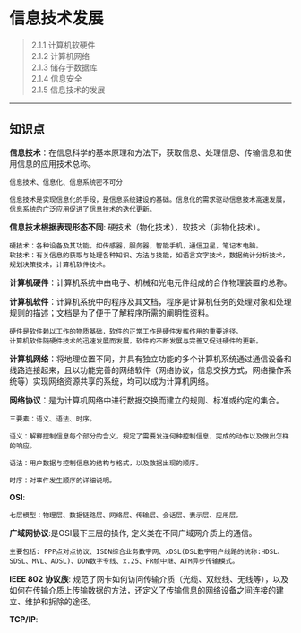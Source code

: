 # 信息技术发展  

> 2.1.1 计算机软硬件  
> 2.1.2 计算机网络  
> 2.1.3 储存于数据库  
> 2.1.4 信息安全  
> 2.1.5 信息技术的发展  
***

## 知识点  

**信息技术**：在信息科学的基本原理和方法下，获取信息、处理信息、传输信息和使用信息的应用技术总称。  

    信息技术、信息化、信息系统密不可分  

    信息技术是实现信息化的手段，是信息系统建设的基础。信息化的需求驱动信息技术高速发展，信息系统的广泛应用促进了信息技术的迭代更新。  

**信息技术根据表现形态不同**: 硬技术（物化技术），软技术（非物化技术）。  

    硬技术：各种设备及其功能，如传感器，服务器，智能手机，通信卫星，笔记本电脑。
    软技术：有关信息的获取与处理各种知识、方法与技能，如语言文字技术，数据统计分析技术，规划决策技术，计算机软件技术。

**计算机硬件**：计算机系统中由电子、机械和光电元件组成的合作物理装置的总称。  

**计算机软件**：计算机系统中的程序及其文档，程序是计算机任务的处理对象和处理规则的描述；文档是为了便于了解程序所需的阐明性资料。  

    硬件是软件赖以工作的物质基础，软件的正常工作是硬件发挥作用的重要途径。  
    计算机软件随硬件技术的迅速发展而发展，软件的不断发展与完善又促进硬件的更新。  

**计算机网络**：将地理位置不同，并具有独立功能的多个计算机系统通过通信设备和线路连接起来，且以功能完善的网络软件（网络协议，信息交换方式，网络操作系统等）实现网络资源共享的系统，均可以成为计算机网络。 

**网络协议**：是为计算机网络中进行数据交换而建立的规则、标准或约定的集合。  

    三要素：语义、语法、时序。  

    语义：解释控制信息每个部分的含义，规定了需要发送何种控制信息，完成的动作以及做出怎样的响应。  

    语法：用户数据与控制信息的结构与格式，以及数据出现的顺序。  

    时序：对事件发生顺序的详细说明。  

**OSI**:  

    七层模型：物理层、数据链路层、网络层、传输层、会话层、表示层、应用层。  

**广域网协议**:是OSI最下三层的操作, 定义类在不同广域网介质上的通信。  

    主要包括: PPP点对点协议、ISDN综合业务数字网、xDSL(DSL数字用户线路的统称:HDSL、SDSL、MVL、ADSL)、DDN数字专线、x.25、FR帧中继、ATM异步传输模式。  
    
**IEEE 802 协议族**: 规范了网卡如何访问传输介质（光缆、双绞线、无线等），以及如何在传输介质上传输数据的方法，还定义了传输信息的网络设备之间连接的建立、维护和拆除的途径。  

**TCP/IP**:
